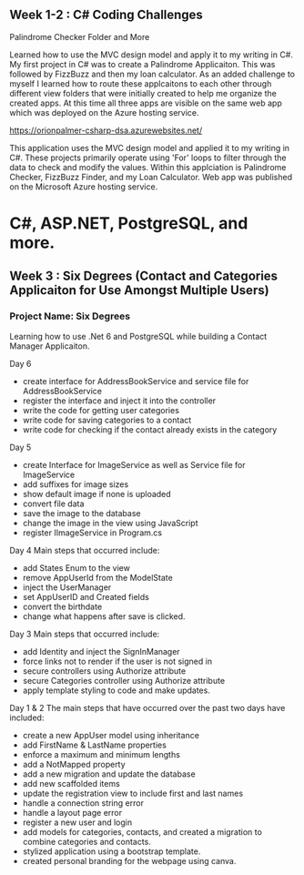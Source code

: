 ## Week 1-2 : C# Coding Challenges
Palindrome Checker Folder and More

Learned how to use the MVC design model and apply it to my writing in C#. My first project in C# was to create a Palindrome Applicaiton. This was followed by FizzBuzz and then my loan calculator. As an added challenge to myself I learned how to route these applcaitons to each other through different view folders that were initially created to help me organize the created apps. At this time all three apps are visible on the same web app which was deployed on the Azure hosting service. 

https://orionpalmer-csharp-dsa.azurewebsites.net/

This application uses the MVC design model and applied it to my writing in C#. These projects primarily operate using 'For' loops to filter through the data to check and modify the values. Within this applciation is Palindrome Checker, FizzBuzz Finder, and my Loan Calculator. Web app was published on the Microsoft Azure hosting service.


# C#, ASP.NET, PostgreSQL, and more.

## Week 3 : Six Degrees (Contact and Categories Applicaiton for Use Amongst Multiple Users)
### Project Name: Six Degrees

Learning how to use .Net 6 and PostgreSQL while building a Contact Manager Applicaiton.


Day 6
- create interface for AddressBookService and service file for AddressBookService
- register the interface and inject it into the controller
- write the code for getting user categories
- write code for saving categories to a contact
- write code for checking if the contact already exists in the category

Day 5
- create Interface for ImageService as well as Service file for ImageService
- add suffixes for image sizes
- show default image if none is uploaded
- convert file data
- save the image to the database
- change the image in the view using JavaScript
- register IImageService in Program.cs


Day 4
Main steps that occurred include:
- add States Enum to the view
- remove AppUserId from the ModelState
- inject the UserManager
- set AppUserID and Created fields
- convert the birthdate
- change what happens after save is clicked.

Day 3
Main steps that occurred include:
- add Identity and inject the SignInManager
- force links not to render if the user is not signed in
- secure controllers using Authorize attribute
- secure Categories controller using Authorize attribute
- apply template styling to code and make updates.

Day 1 & 2
The main steps that have occurred over the past two days have included: 
- create a new AppUser model using inheritance
- add FirstName & LastName properties
- enforce a maximum and minimum lengths
- add a NotMapped property
- add a new migration and update the database
- add new scaffolded items
- update the registration view to include first and last names
- handle a connection string error
- handle a layout page error
- register a new user and login
- add models for categories, contacts, and created a migration to combine categories and contacts.
- stylized application using a bootstrap template.
- created personal branding for the webpage using canva.





